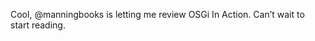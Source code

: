 <!--
id: 1046015421
link: http://kevinisom.info/post/1046015421/cool-manningbooks-is-letting-me-review-osgi-in
slug: cool-manningbooks-is-letting-me-review-osgi-in
date: Wed Sep 01 2010 16:15:09 GMT+1200 (NZST)
raw: {"blog_name":"kevinisom","id":1046015421,"post_url":"http://kevinisom.info/post/1046015421/cool-manningbooks-is-letting-me-review-osgi-in","slug":"cool-manningbooks-is-letting-me-review-osgi-in","type":"text","date":"2010-09-01 04:15:09 GMT","timestamp":1283314509,"state":"published","format":"html","reblog_key":"FyjuxKn6","tags":[],"short_url":"http://tmblr.co/Zw68Yy_MEsz","highlighted":[],"feed_item":"http://twitter.com/kev_nz/statuses/22649843269","from_feed_id":"650289","note_count":0,"title":null,"body":"<p>Cool, @manningbooks is letting me review OSGi In Action. Can&#8217;t wait to start reading.</p>"}
publish: 2010-09-01
tags: 
title: null
-->


Cool, @manningbooks is letting me review OSGi In Action. Can’t wait to
start reading.


